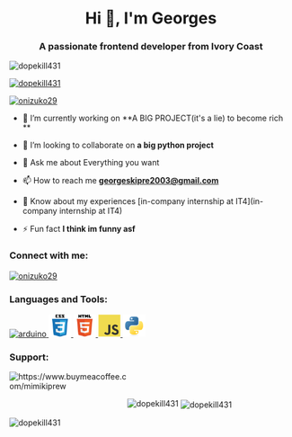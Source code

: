 <h1 align="center">Hi 👋, I'm Georges</h1>
<h3 align="center">A passionate frontend developer from Ivory Coast</h3>

<p align="left"> <img src="https://komarev.com/ghpvc/?username=dopekill431&label=Profile%20views&color=0e75b6&style=flat" alt="dopekill431" /> </p>

<p align="left"> <a href="https://github.com/ryo-ma/github-profile-trophy"><img src="https://github-profile-trophy.vercel.app/?username=dopekill431" alt="dopekill431" /></a> </p>

<p align="left"> <a href="https://twitter.com/onizuko29" target="blank"><img src="https://img.shields.io/twitter/follow/onizuko29?logo=twitter&style=for-the-badge" alt="onizuko29" /></a> </p>

- 🔭 I’m currently working on **A BIG PROJECT(it's a lie) to become rich **

- 👯 I’m looking to collaborate on **a big python project**

- 💬 Ask me about Everything you want

- 📫 How to reach me **georgeskipre2003@gmail.com**

- 📄 Know about my experiences [in-company internship at IT4](in-company internship at IT4)

- ⚡ Fun fact **I think im funny asf**

<h3 align="left">Connect with me:</h3>
<p align="left">
<a href="https://twitter.com/onizuko29" target="blank"><img align="center" src="https://raw.githubusercontent.com/rahuldkjain/github-profile-readme-generator/master/src/images/icons/Social/twitter.svg" alt="onizuko29" height="30" width="40" /></a>
</p>

<h3 align="left">Languages and Tools:</h3>
<p align="left"> <a href="https://www.arduino.cc/" target="_blank" rel="noreferrer"> <img src="https://cdn.worldvectorlogo.com/logos/arduino-1.svg" alt="arduino" width="40" height="40"/> </a> <a href="https://www.w3schools.com/css/" target="_blank" rel="noreferrer"> <img src="https://raw.githubusercontent.com/devicons/devicon/master/icons/css3/css3-original-wordmark.svg" alt="css3" width="40" height="40"/> </a> <a href="https://www.w3.org/html/" target="_blank" rel="noreferrer"> <img src="https://raw.githubusercontent.com/devicons/devicon/master/icons/html5/html5-original-wordmark.svg" alt="html5" width="40" height="40"/> </a> <a href="https://developer.mozilla.org/en-US/docs/Web/JavaScript" target="_blank" rel="noreferrer"> <img src="https://raw.githubusercontent.com/devicons/devicon/master/icons/javascript/javascript-original.svg" alt="javascript" width="40" height="40"/> </a> <a href="https://www.python.org" target="_blank" rel="noreferrer"> <img src="https://raw.githubusercontent.com/devicons/devicon/master/icons/python/python-original.svg" alt="python" width="40" height="40"/> </a> </p>

<h3 align="left">Support:</h3>
<p><a href="https://www.buymeacoffee.com/https://www.buymeacoffee.com/mimikiprew"> <img align="left" src="https://cdn.buymeacoffee.com/buttons/v2/default-yellow.png" height="50" width="210" alt="https://www.buymeacoffee.com/mimikiprew" /></a></p><br><br>

<p><img align="left" src="https://github-readme-stats.vercel.app/api/top-langs?username=dopekill431&show_icons=true&locale=en&layout=compact" alt="dopekill431" /></p>

<p>&nbsp;<img align="center" src="https://github-readme-stats.vercel.app/api?username=dopekill431&show_icons=true&locale=en" alt="dopekill431" /></p>

<p><img align="center" src="https://github-readme-streak-stats.herokuapp.com/?user=dopekill431&" alt="dopekill431" /></p>
